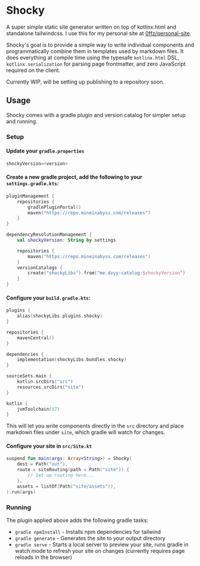 # Shocky

A super simple static site generator written on top of kotlinx.html and standalone tailwindcss. I use this for my personal site at [0ffz/personal-site](https://github.com/0ffz/personal-site).

Shocky's goal is to provide a simple way to write individual components and programmatically combine them in templates used by markdown files. It does everything at compile time using the typesafe `kotlinx.html` DSL, `kotlinx.serialization` for parsing page frontmatter, and zero JavaScript required on the client.

Currently WIP, will be setting up publishing to a repository soon.

## Usage

Shocky comes with a gradle plugin and version catalog for simpler setup and running.

### Setup

#### Update your `gradle.properties`
```kotlin
shockyVersion=<version>
```

#### Create a new gradle project, add the following to your `settings.gradle.kts`:

```kotlin
pluginManagement {
    repositories {
        gradlePluginPortal()
        maven("https://repo.mineinabyss.com/releases")
    }
}

dependencyResolutionManagement {
    val shockyVersion: String by settings

    repositories {
        maven("https://repo.mineinabyss.com/releases")
    }
    versionCatalogs {
        create("shockyLibs").from("me.dvyy:catalog:$shockyVersion")
    }
}
```

#### Configure your `build.gradle.kts`:

```kotlin
plugins {
    alias(shockyLibs.plugins.shocky)
}

repositories {
    mavenCentral()
}

dependencies {
    implementation(shockyLibs.bundles.shocky)
}

sourceSets.main {
    kotlin.srcDirs("src")
    resources.srcDirs("site")
}

kotlin {
    jvmToolchain(17)
}
```

This will let you write components directly in the `src` directory and place markdown files under `site`, which gradle will watch for changes.

#### Configure your site in `src/Site.kt`

```kotlin
suspend fun main(args: Array<String>) = Shocky(
    dest = Path("out"),
    route = siteRouting(path = Path("site")) {
        // Set up routing here...
    },
    assets = listOf(Path("site/assets")),
).run(args)

```

### Running

The plugin applied above adds the following gradle tasks:

- `gradle npmInstall` - Installs npm dependencies for tailwind
- `gradle generate` - Generates the site to your output directory
- `gradle serve` - Starts a local server to preview your site, runs gradle in watch mode to refresh your site on changes (currently requires page reloads in the browser)
